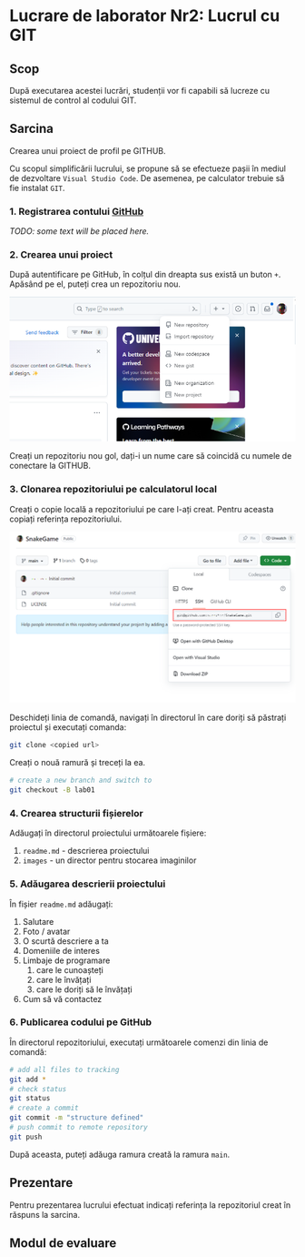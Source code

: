 # Lucrare de laborator Nr2: Lucrul cu GIT

## Scop

După executarea acestei lucrări, studenții vor fi capabili să lucreze cu sistemul de control al codului GIT.

## Sarcina

Crearea unui proiect de profil pe GITHUB.

Cu scopul simplificării lucrului, se propune să se efectueze pașii în mediul de dezvoltare `Visual Studio Code`. De asemenea, pe calculator trebuie să fie instalat `GIT`.

### 1. Registrarea contului [GitHub](https://github.com/)

_TODO: some text will be placed here._

### 2. Crearea unui proiect

După autentificare pe GitHub, în colțul din dreapta sus există un buton `+`. Apăsând pe el, puteți crea un repozitoriu nou.

![new repo](./images/image01.png)

Creați un repozitoriu nou gol, dați-i un nume care să coincidă cu numele de conectare la GITHUB.

### 3. Clonarea repozitoriului pe calculatorul local

Creați o copie locală a repozitoriului pe care l-ați creat. Pentru aceasta copiați referința repozitoriului.

![repo ref](./images/image02.png)

Deschideți linia de comandă, navigați în directorul în care doriți să păstrați proiectul și executați comanda:

```bash
git clone <copied url>
```

Creați o nouă ramură și treceți la ea.

```bash
# create a new branch and switch to
git checkout -B lab01
```

### 4. Crearea structurii fișierelor

Adăugați în directorul proiectului următoarele fișiere:

1. `readme.md` - descrierea proiectului
2. `images` - un director pentru stocarea imaginilor

### 5. Adăugarea descrierii proiectului

În fișier `readme.md` adăugați:

1. Salutare
2. Foto / avatar
3. O scurtă descriere a ta
4. Domeniile de interes
5. Limbaje de programare
   1. care le cunoașteți
   2. care le învățați
   3. care le doriți să le învățați
6. Cum să vă contactez

### 6. Publicarea codului pe GitHub

În directorul repozitoriului, executați următoarele comenzi din linia de comandă:

```bash
# add all files to tracking
git add *
# check status
git status
# create a commit
git commit -m "structure defined"
# push commit to remote repository
git push
```

După aceasta, puteți adăuga ramura creată la ramura `main`.

## Prezentare

Pentru prezentarea lucrului efectuat indicați referința la repozitoriul creat în răspuns la sarcina.

## Modul de evaluare
